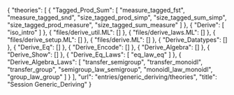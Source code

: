 {
    "theories": [
        {
            "Tagged_Prod_Sum": [
                "measure_tagged_fst",
                "measure_tagged_snd",
                "size_tagged_prod_simp",
                "size_tagged_sum_simp",
                "size_tagged_prod_measure",
                "size_tagged_sum_measure"
            ]
        },
        {
            "Derive": [
                "iso_intro"
            ]
        },
        {
            "files/derive_util.ML": []
        },
        {
            "files/derive_laws.ML": []
        },
        {
            "files/derive_setup.ML": []
        },
        {
            "files/derive.ML": []
        },
        {
            "Derive_Datatypes": []
        },
        {
            "Derive_Eq": []
        },
        {
            "Derive_Encode": []
        },
        {
            "Derive_Algebra": []
        },
        {
            "Derive_Show": []
        },
        {
            "Derive_Eq_Laws": [
                "eq_law_eq"
            ]
        },
        {
            "Derive_Algebra_Laws": [
                "transfer_semigroup",
                "transfer_monoidl",
                "transfer_group",
                "semigroup_law_semigroup",
                "monoidl_law_monoidl",
                "group_law_group"
            ]
        }
    ],
    "url": "entries/generic_deriving/theories",
    "title": "Session Generic_Deriving"
}